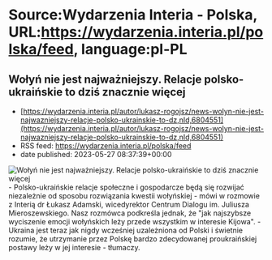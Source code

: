 # Source:Wydarzenia Interia - Polska, URL:https://wydarzenia.interia.pl/polska/feed, language:pl-PL

## Wołyń nie jest najważniejszy. Relacje polsko-ukraińskie to dziś znacznie więcej
 - [https://wydarzenia.interia.pl/autor/lukasz-rogojsz/news-wolyn-nie-jest-najwazniejszy-relacje-polsko-ukrainskie-to-dz,nId,6804551](https://wydarzenia.interia.pl/autor/lukasz-rogojsz/news-wolyn-nie-jest-najwazniejszy-relacje-polsko-ukrainskie-to-dz,nId,6804551)
 - RSS feed: https://wydarzenia.interia.pl/polska/feed
 - date published: 2023-05-27 08:37:39+00:00

<p><a href="https://wydarzenia.interia.pl/autor/lukasz-rogojsz/news-wolyn-nie-jest-najwazniejszy-relacje-polsko-ukrainskie-to-dz,nId,6804551"><img align="left" alt="Wołyń nie jest najważniejszy. Relacje polsko-ukraińskie to dziś znacznie więcej" src="https://i.iplsc.com/wolyn-nie-jest-najwazniejszy-relacje-polsko-ukrainskie-to-dz/000GZQTU9VOT4323-C321.jpg" /></a>-  Polsko-ukraińskie relacje społeczne i gospodarcze będą się rozwijać niezależnie od sposobu rozwiązania kwestii wołyńskiej - mówi w rozmowie z Interią dr Łukasz Adamski, wicedyrektor Centrum Dialogu im. Juliusza Mieroszewskiego. Nasz rozmówca podkreśla jednak, że &quot;jak najszybsze wyciszenie emocji wołyńskich leży przede wszystkim w interesie Kijowa&quot;. -  Ukraina jest teraz jak nigdy wcześniej uzależniona od Polski i świetnie rozumie, że utrzymanie przez Polskę bardzo zdecydowanej proukraińskiej postawy leży w jej interesie - tłumaczy.</p><br clear="all" />

